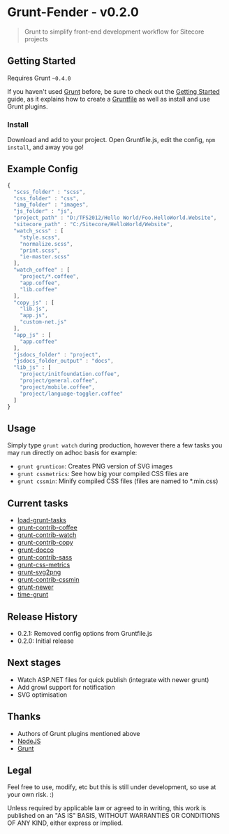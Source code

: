 Grunt-Fender - v0.2.0
=====================

> Grunt to simplify front-end development workflow for Sitecore projects

## Getting Started
Requires Grunt `~0.4.0`

If you haven't used [Grunt](http://gruntjs.com/) before, be sure to check out the [Getting Started](http://gruntjs.com/getting-started) guide, as it explains how to create a [Gruntfile](http://gruntjs.com/sample-gruntfile) as well as install and use Grunt plugins.

### Install

Download and add to your project. Open Gruntfile.js, edit the config, <code>npm install</code>, and away you go!

## Example Config

```js
{
  "scss_folder" : "scss",
  "css_folder" : "css",
  "img_folder" : "images",
  "js_folder" : "js",
  "project_path" : "D:/TFS2012/Hello World/Foo.HelloWorld.Website",
  "sitecore_path" : "C:/Sitecore/HelloWorld/Website",
  "watch_scss" : [
    "style.scss", 
    "normalize.scss", 
    "print.scss", 
    "ie-master.scss"
  ],
  "watch_coffee" : [
    "project/*.coffee", 
    "app.coffee", 
    "lib.coffee"
  ],
  "copy_js" : [
    "lib.js", 
    "app.js",
    "custom-net.js"
  ],
  "app_js" : [
    "app.coffee"
  ],
  "jsdocs_folder" : "project",
  "jsdocs_folder_output" : "docs",
  "lib_js" : [
    "project/initfoundation.coffee",
    "project/general.coffee",
    "project/mobile.coffee",
    "project/language-toggler.coffee"
  ]
}
```

## Usage

Simply type <code>grunt watch</code> during production, however there a few tasks you may run directly on adhoc basis for example:
* <code>grunt grunticon</code>: Creates PNG version of SVG images
* <code>grunt cssmetrics</code>: See how big your compiled CSS files are
* <code>grunt cssmin</code>: Minify compiled CSS files (files are named to *.min.css)

## Current tasks

* [load-grunt-tasks](https://www.npmjs.org/package/load-grunt-tasks)
* [grunt-contrib-coffee](https://www.npmjs.org/package/grunt-contrib-coffee)
* [grunt-contrib-watch](https://www.npmjs.org/package/grunt-contrib-watch)
* [grunt-contrib-copy](https://www.npmjs.org/package/grunt-contrib-copy)
* [grunt-docco](https://www.npmjs.org/package/grunt-docco)
* [grunt-contrib-sass](https://www.npmjs.org/package/grunt-contrib-sass)
* [grunt-css-metrics](https://www.npmjs.org/package/grunt-css-metrics)
* [grunt-svg2png](https://www.npmjs.org/package/grunt-svg2png)
* [grunt-contrib-cssmin](https://www.npmjs.org/package/grunt-contrib-cssmin)
* [grunt-newer](https://www.npmjs.org/package/grunt-newer)
* [time-grunt](https://www.npmjs.org/package/time-grunt)

## Release History

* 0.2.1: Removed config options from Gruntfile.js
* 0.2.0: Initial release

## Next stages

* Watch ASP.NET files for quick publish (integrate with newer grunt)
* Add growl support for notification
* SVG optimisation

## Thanks

* Authors of Grunt plugins mentioned above
* [NodeJS](http://nodejs.org/)
* [Grunt](http://gruntjs.com/)

## Legal

Feel free to use, modify, etc but this is still under development, so use at your own risk. :)

Unless required by applicable law or agreed to in writing, this work is published on an "AS IS" BASIS,
WITHOUT WARRANTIES OR CONDITIONS OF ANY KIND, either express or implied.
